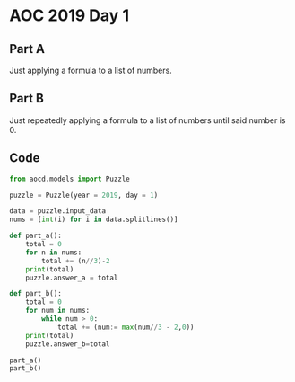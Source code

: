 # AOC 2019 Day 1

## Part A

Just applying a formula to a list of numbers. 

## Part B

Just repeatedly applying a formula to a list of numbers until said number is 0. 

## Code

```python
from aocd.models import Puzzle

puzzle = Puzzle(year = 2019, day = 1)

data = puzzle.input_data
nums = [int(i) for i in data.splitlines()]

def part_a():
    total = 0
    for n in nums:
        total += (n//3)-2
    print(total)
    puzzle.answer_a = total

def part_b():
    total = 0
    for num in nums:
        while num > 0:
            total += (num:= max(num//3 - 2,0))
    print(total)
    puzzle.answer_b=total

part_a()
part_b()
```
